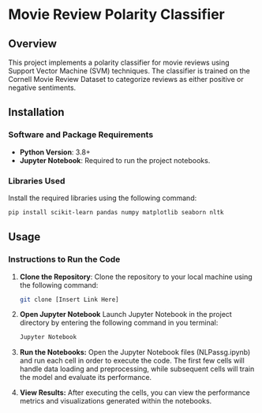 # Movie Review Polarity Classifier

## Overview
This project implements a polarity classifier for movie reviews using Support Vector Machine (SVM) techniques. The classifier is trained on the Cornell Movie Review Dataset to categorize reviews as either positive or negative sentiments.

## Installation

### Software and Package Requirements
- **Python Version**: 3.8+
- **Jupyter Notebook**: Required to run the project notebooks.

### Libraries Used
Install the required libraries using the following command:

```bash
pip install scikit-learn pandas numpy matplotlib seaborn nltk
```
## Usage

### Instructions to Run the Code

1. **Clone the Repository**: Clone the repository to your local machine using the following command:
   ```bash
   git clone [Insert Link Here]
   ```
2. **Open Jupyter Notebook** Launch Jupyter Notebook in the project directory by entering the
   following command in you terminal:
   ```bash
   Jupyter Notebook
   ```
3. **Run the Notebooks:** Open the Jupyter Notebook files (NLPassg.ipynb) and run each cell in order to execute the code.
   The first few cells will handle data loading and preprocessing, while subsequent cells will train the model and evaluate its performance.

4. **View Results:** After executing the cells, you can view the performance metrics and visualizations generated within
   the notebooks.
